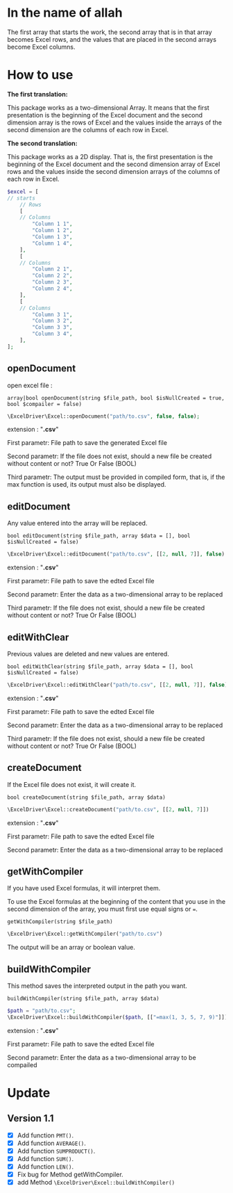 # In the name of **allah**
The first array that starts the work, the second array that is in that array becomes Excel rows, and the values that are placed in the second arrays become Excel columns.
# How to use
[](https://raw.githubusercontent.com/DevNull-IR/excel-driver/main/github-header-image%20(1).png)
**The first translation:**

This package works as a two-dimensional Array. It means that the first presentation is the beginning of the Excel document and the second dimension array is the rows of Excel and the values inside the arrays of the second dimension are the columns of each row in Excel.

**The second translation:**

This package works as a 2D display. That is, the first presentation is the beginning of the Excel document and the second dimension array of Excel rows and the values inside the second dimension arrays of the columns of each row in Excel.
```php
$excel = [
// starts
    // Rows
    [
    // Columns
        "Column 1 1",
        "Column 1 2",
        "Column 1 3",
        "Column 1 4",
    ],
    [
    // Columns
        "Column 2 1",
        "Column 2 2",
        "Column 2 3",
        "Column 2 4",
    ],
    [
    // Columns
        "Column 3 1",
        "Column 3 2",
        "Column 3 3",
        "Column 3 4",
    ],
];
```

## openDocument
open excel file : 


`array|bool openDocument(string $file_path, bool $isNullCreated = true, bool $compailer = false)`


```php
\ExcelDriver\Excel::openDocument("path/to.csv", false, false);
```

extension : "**.csv**"

First parametr: File path to save the generated Excel file

Second parametr: If the file does not exist, should a new file be created without content or not? True Or False (BOOL)

Third parametr: The output must be provided in compiled form, that is, if the max function is used, its output must also be displayed.

## editDocument

Any value entered into the array will be replaced.


`bool editDocument(string $file_path, array $data = [], bool $isNullCreated = false)`

```php
\ExcelDriver\Excel::editDocument("path/to.csv", [[2, null, 7]], false)
```
extension : "**.csv**"

First parametr: File path to save the edted Excel file

Second parametr: Enter the data as a two-dimensional array to be replaced

Third parametr: If the file does not exist, should a new file be created without content or not? True Or False (BOOL)

## editWithClear


Previous values are deleted and new values are entered.


`bool editWithClear(string $file_path, array $data = [], bool $isNullCreated = false)`

```php
\ExcelDriver\Excel::editWithClear("path/to.csv", [[2, null, 7]], false)
```

extension : "**.csv**"

First parametr: File path to save the edted Excel file

Second parametr: Enter the data as a two-dimensional array to be replaced

Third parametr: If the file does not exist, should a new file be created without content or not? True Or False (BOOL)

## createDocument

If the Excel file does not exist, it will create it.

`bool createDocument(string $file_path, array $data)`

```php
\ExcelDriver\Excel::createDocument("path/to.csv", [[2, null, 7]])
```

extension : "**.csv**"

First parametr: File path to save the edted Excel file

Second parametr: Enter the data as a two-dimensional array to be replaced

## getWithCompiler

If you have used Excel formulas, it will interpret them.

To use the Excel formulas at the beginning of the content that you use in the second dimension of the array, you must first use equal signs or `=`.

`getWithCompiler(string $file_path)`

```php
\ExcelDriver\Excel::getWithCompiler("path/to.csv")
```

The output will be an array or boolean value.

## buildWithCompiler

This method saves the interpreted output in the path you want.

`buildWithCompiler(string $file_path, array $data)`


```php
$path = "path/to.csv";
\ExcelDriver\Excel::buildWithCompiler($path, [["=max(1, 3, 5, 7, 9)"]])
```

extension : "**.csv**"

First parametr: File path to save the edted Excel file

Second parametr: Enter the data as a two-dimensional array to be compailed

# Update

## Version 1.1

- [X] Add function `PMT()`.
- [X] Add function `AVERAGE()`.
- [X] Add function `SUMPRODUCT()`.
- [X] Add function `SUM()`.
- [X] Add function `LEN()`.
- [X] Fix bug for Method getWithCompiler.
- [X] add Method `\ExcelDriver\Excel::buildWithCompiler()`
